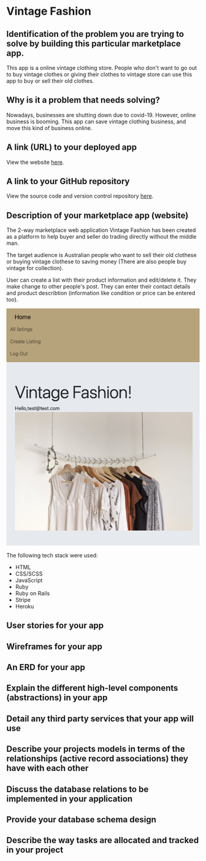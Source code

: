 
# Vintage Fashion

## Identification of the problem you are trying to solve by building this particular marketplace app.

This app is a online vintage clothing store. People who don't want to go out to buy vintage clothes or giving their clothes to vintage store can use this app to buy or sell their old clothes.

## Why is it a problem that needs solving?

Nowadays, businesses are shutting down due to covid-19. However, online business is booming. This app can save vintage clothing business, and move this kind of business online. 

## A link (URL) to your deployed app

View the website [here](https://vintage-fashion.herokuapp.com/).

## A link to your GitHub repository

View the source code and version control repository [here](https://github.com/xinyirachel/VintageFashion).

## Description of your marketplace app (website)

The 2-way marketplace web application Vintage Fashion has been created as a platform to help buyer and seller do trading directly without the middle man.

The target audience is Australian people who want to sell their old clothese or buying vintage clothese to saving money (There are also people buy vintage for collection).

User can create a list with their product information and edit/delete it. They make change to other people's post. They can enter their contact details and product describtion (information like condition or price can be entered too).

![home page](/docs/home_page.png)

The following tech stack were used:
- HTML
- CSS/SCSS
- JavaScript
- Ruby
- Ruby on Rails
- Stripe
- Heroku

## User stories for your app

## Wireframes for your app

## An ERD for your app

## Explain the different high-level components (abstractions) in your app

## Detail any third party services that your app will use

## Describe your projects models in terms of the relationships (active record associations) they have with each other

## Discuss the database relations to be implemented in your application

## Provide your database schema design

## Describe the way tasks are allocated and tracked in your project

